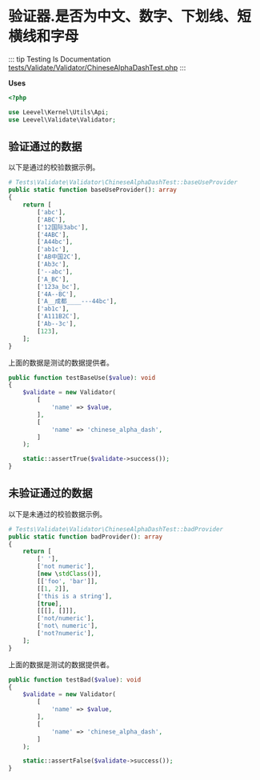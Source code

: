 # 验证器.是否为中文、数字、下划线、短横线和字母

::: tip Testing Is Documentation
[tests/Validate/Validator/ChineseAlphaDashTest.php](https://github.com/hunzhiwange/framework/blob/master/tests/Validate/Validator/ChineseAlphaDashTest.php)
:::

**Uses**

``` php
<?php

use Leevel\Kernel\Utils\Api;
use Leevel\Validate\Validator;
```

## 验证通过的数据

以下是通过的校验数据示例。

``` php
# Tests\Validate\Validator\ChineseAlphaDashTest::baseUseProvider
public static function baseUseProvider(): array
{
    return [
        ['abc'],
        ['ABC'],
        ['12国际3abc'],
        ['4ABC'],
        ['A44bc'],
        ['ab1c'],
        ['AB中国2C'],
        ['Ab3c'],
        ['--abc'],
        ['A_BC'],
        ['123a_bc'],
        ['4A--BC'],
        ['A__成都____---44bc'],
        ['ab1c'],
        ['A111B2C'],
        ['Ab--3c'],
        [123],
    ];
}
```

上面的数据是测试的数据提供者。

``` php
public function testBaseUse($value): void
{
    $validate = new Validator(
        [
            'name' => $value,
        ],
        [
            'name' => 'chinese_alpha_dash',
        ]
    );

    static::assertTrue($validate->success());
}
```

## 未验证通过的数据

以下是未通过的校验数据示例。

``` php
# Tests\Validate\Validator\ChineseAlphaDashTest::badProvider
public static function badProvider(): array
{
    return [
        [' '],
        ['not numeric'],
        [new \stdClass()],
        [['foo', 'bar']],
        [[1, 2]],
        ['this is a string'],
        [true],
        [[[], []]],
        ['not/numeric'],
        ['not\ numeric'],
        ['not?numeric'],
    ];
}
```

上面的数据是测试的数据提供者。

``` php
public function testBad($value): void
{
    $validate = new Validator(
        [
            'name' => $value,
        ],
        [
            'name' => 'chinese_alpha_dash',
        ]
    );

    static::assertFalse($validate->success());
}
```